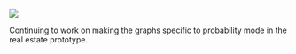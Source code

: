 ![](https://db-feed.s3.amazonaws.com/legacy/Screen_Shot_2016-09-27_at_3_53_30_PM-1475006110540.png)

Continuing to work on making the graphs specific to probability mode in the real estate prototype.
